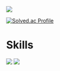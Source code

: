 <img src="https://capsule-render.vercel.app/api?type=waving&color=gradient&height=200&section=header&text=Keon&fontSize=70&fontAlignY=40" />

[![Solved.ac Profile](http://mazassumnida.wtf/api/v2/generate_badge?boj=lune0410k)](https://solved.ac/lune0410k)

# Skills
<img src="https://img.shields.io/badge/IntelliJ%20IDEA-000000?style=for-the-badge&logo=intellijidea&logoColor=white"/> <img src="https://img.shields.io/badge/Java-007396?style=for-the-badge&logo=Java&logoColor=white"/>

<!--
**devkeon/devkeon** is a ✨ _special_ ✨ repository because its `README.md` (this file) appears on your GitHub profile.

Here are some ideas to get you started:

- 🔭 I’m currently working on ...
- 🌱 I’m currently learning ...
- 👯 I’m looking to collaborate on ...
- 🤔 I’m looking for help with ...
- 💬 Ask me about ...
- 📫 How to reach me: ...
- 😄 Pronouns: ...
- ⚡ Fun fact: ...
-->
